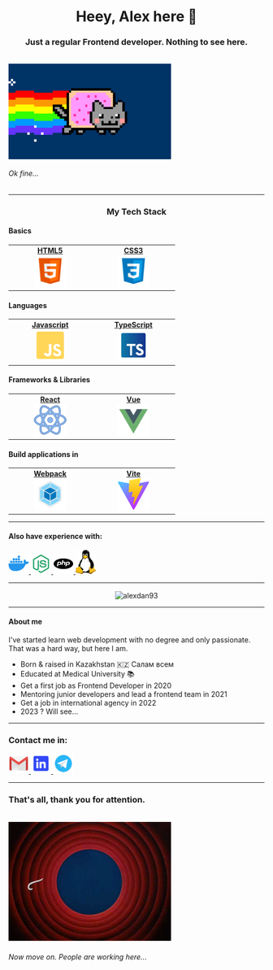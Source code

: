 <h1 align="center">Heey, Alex here 👋</h1>
<h3 align="center"> Just a regular Frontend developer. Nothing to see here.</h3>
<br/>
<img alt='GIF' src="./assets/gif/nyan-cat.gif" width="320px" align="center">

###### Ok fine...

---
<h3 align="center"> My Tech Stack </h3>

#### Basics
<table>
    <tbody>
        <tr>
            <td width="150px" align="center">
                <a target="_blank" href="https://www.w3.org/html/">
                    <strong>HTML5</strong>
                    <br/>
                    <img height="64px" src="./assets/svg/html5.svg"/>
                    <br/>
                </a>
            </td>
            <td width="150px" align="center">
                <a target="_blank" href="https://www.w3schools.com/css/">
                    <strong>CSS3</strong>
                    <br/>
                    <img height="64px" src="./assets/svg/css3.svg"/>
                    <br/>
                </a>
            </td>
        </tr>
    </tbody>
</table>

#### Languages
<table>
    <tbody align="center" valign="center">
        <tr>
            <td width="150px" align="center">
                <a target="_blank" href="https://developer.mozilla.org/en-US/docs/Web/JavaScript">
                    <strong>Javascript</strong>
                    <br/>
                    <img height="64px" src="./assets/svg/js.svg"/>
                    <br/>
                </a>
            </td>
            <td width="150px" align="center">
                <a target="_blank" href="https://www.typescriptlang.org/">
                    <strong>TypeScript</strong>
                    <br/>
                    <img height="64px" src="./assets/svg/ts.svg"/>
                    <br/>
                </a>
            </td>
        </tr>
    </tbody>
</table>

#### Frameworks & Libraries
<table>
    <tbody>
        <tr>
            <td width="150px" align="center">
                <a target="_blank" href="https://reactjs.org/">
                    <strong>React</strong>
                    <br/>
                    <img height="64px" src="./assets/svg/react.svg"/>
                    <br/>
                </a>
            </td>
            <td width="150px" align="center">
                <a target="_blank" href="https://vuejs.org/">
                    <strong>Vue</strong>
                    <br/>
                    <img height="64px" src="./assets/svg/vue.svg"/>
                    <br/>
                </a>
            </td>
        </tr>
    </tbody>
</table>

#### Build applications in
<table>
    <tbody>
        <tr>
            <td width="150px" align="center">
                <a target="_blank" href="https://webpack.js.org/">
                    <strong>Webpack</strong>
                    <br/>
                    <img height="64px" src="./assets/svg/webpack.svg"/>
                    <br/>
                </a>
            </td>
            <td width="150px" align="center">
                <a target="_blank" href="https://vitejs.dev/">
                    <strong>Vite</strong>
                    <br/>
                    <img height="64px" src="./assets/svg/vite.svg"/>
                    <br/>
                </a>
            </td>
        </tr>
    </tbody>
</table>

---
#### Also have experience with:

<a target="_blank" href="https://www.docker.com/">
    <img src="./assets/svg/docker.svg" width="40px" alt="Docker">
</a>
<a target="_blank" href="https://nodejs.org/en/">
    <img src="./assets/svg/nodejs.svg" width="40px" alt="Node JS">
</a>
<a target="_blank" href="https://www.php.net/">
    <img src="./assets/svg/php.svg" width="40px" alt="php">
</a>
<a target="_blank" href="https://en.wikipedia.org/wiki/Linux">
    <img src="./assets/svg/linux.svg" width="40px" alt="Linux">
</a>

---
<p align="center">
    <img align="center" src="https://github-readme-streak-stats.herokuapp.com/?user=alexdan93&theme=dark" alt="alexdan93" />
</p>

---
#### About me
<p> 
I've started learn web development with no degree and only passionate. 
That was a hard way, but here I am.

- Born & raised in Kazakhstan 🇰🇿 Салам всем
- Educated at Medical University 📚
- Get a first job as Frontend Developer in 2020
- Mentoring junior developers and lead a frontend team in 2021
- Get a job in international agency in 2022
- 2023 ? Will see...
</p>

---
### Contact me in:
<a target="_blank" href="mailto:salaris9315@gmail.com">
    <img src="./assets/svg/gmail.svg" width="40px" alt="Gmail">
</a>
<a target="_blank" href="https://www.linkedin.com/in/alexey-danilchenko-362b94196/">
    <img src="./assets/svg/linkedin.svg" width="40px" alt="LinkedIn">
</a>
<a target="_blank" href="https://t.me/alekdan">
    <img src="./assets/svg/telegram.svg" width="40px" alt="Telegram">
</a>


---
### That's all, thank you for attention.
<br>

<img src="./assets/gif/thats-all.gif" width="320px" alt="That's all">

###### Now move on. People are working here...
<br/>
